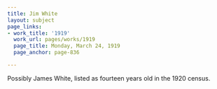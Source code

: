 ```yaml
---
title: Jim White
layout: subject
page_links:
- work_title: '1919'
  work_url: pages/works/1919
  page_title: Monday, March 24, 1919
  page_anchor: page-836

---
```

<p>Possibly James White, listed as fourteen years old in the 1920 census.</p>
